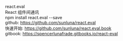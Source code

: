 <!DOCTYPE html>
<html>
<head>
<titie></titie>
</head>
<body>
react.eval
<br/>
React 组件间通讯 
<br/>
  npm install react.eval --save<br/>
github:
<a href="https://github.com/sunluna/react.eval">https://github.com/sunluna/react.eval</a>
<br/>
快速开始:
<a href="https://github.com/sunluna/react.eval.book">https://github.com/sunluna/react.eval.book</a><br/>
gitbook:
<a href="https://spencerlunafrade.gitbooks.io/react-eval">https://spencerlunafrade.gitbooks.io/react-eval</a>
</body>
</html>